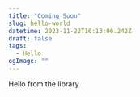 ```yaml
---
title: "Coming Soon"
slug: hello-world
datetime: 2023-11-22T16:13:06.242Z
draft: false
tags:
  - Hello
ogImage: ""
---
```

Hello from the library